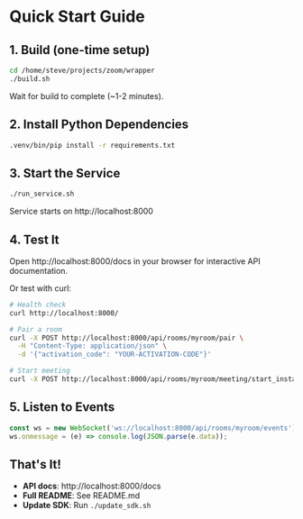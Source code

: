 # Quick Start Guide

## 1. Build (one-time setup)

```bash
cd /home/steve/projects/zoom/wrapper
./build.sh
```

Wait for build to complete (~1-2 minutes).

## 2. Install Python Dependencies

```bash
.venv/bin/pip install -r requirements.txt
```

## 3. Start the Service

```bash
./run_service.sh
```

Service starts on http://localhost:8000

## 4. Test It

Open http://localhost:8000/docs in your browser for interactive API documentation.

Or test with curl:

```bash
# Health check
curl http://localhost:8000/

# Pair a room
curl -X POST http://localhost:8000/api/rooms/myroom/pair \
  -H "Content-Type: application/json" \
  -d '{"activation_code": "YOUR-ACTIVATION-CODE"}'

# Start meeting
curl -X POST http://localhost:8000/api/rooms/myroom/meeting/start_instant
```

## 5. Listen to Events

```javascript
const ws = new WebSocket('ws://localhost:8000/api/rooms/myroom/events');
ws.onmessage = (e) => console.log(JSON.parse(e.data));
```

## That's It!

- **API docs**: http://localhost:8000/docs
- **Full README**: See README.md
- **Update SDK**: Run `./update_sdk.sh`
